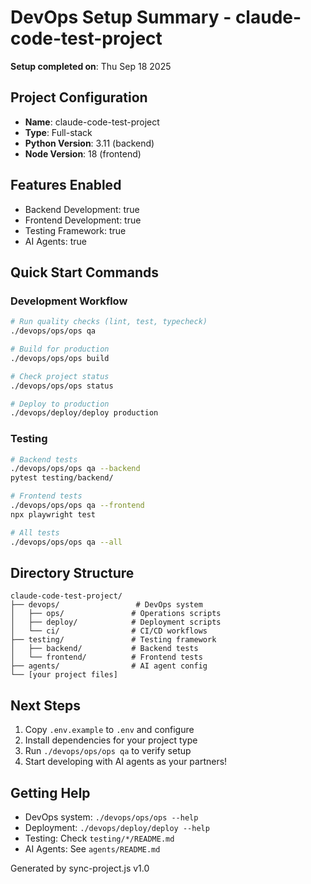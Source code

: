 # DevOps Setup Summary - claude-code-test-project

**Setup completed on**: Thu Sep 18 2025

## Project Configuration
- **Name**: claude-code-test-project
- **Type**: Full-stack
- **Python Version**: 3.11 (backend)
- **Node Version**: 18 (frontend)

## Features Enabled
- Backend Development: true
- Frontend Development: true  
- Testing Framework: true
- AI Agents: true

## Quick Start Commands

### Development Workflow
```bash
# Run quality checks (lint, test, typecheck)
./devops/ops/ops qa

# Build for production
./devops/ops/ops build

# Check project status
./devops/ops/ops status

# Deploy to production
./devops/deploy/deploy production
```

### Testing
```bash
# Backend tests
./devops/ops/ops qa --backend
pytest testing/backend/

# Frontend tests  
./devops/ops/ops qa --frontend
npx playwright test

# All tests
./devops/ops/ops qa --all
```

## Directory Structure
```
claude-code-test-project/
├── devops/                 # DevOps system
│   ├── ops/               # Operations scripts
│   ├── deploy/            # Deployment scripts  
│   └── ci/                # CI/CD workflows
├── testing/               # Testing framework
│   ├── backend/           # Backend tests
│   └── frontend/          # Frontend tests
├── agents/                # AI agent config
└── [your project files]
```

## Next Steps
1. Copy `.env.example` to `.env` and configure
2. Install dependencies for your project type
3. Run `./devops/ops/ops qa` to verify setup
4. Start developing with AI agents as your partners!

## Getting Help
- DevOps system: `./devops/ops/ops --help`
- Deployment: `./devops/deploy/deploy --help`  
- Testing: Check `testing/*/README.md`
- AI Agents: See `agents/README.md`

Generated by sync-project.js v1.0
